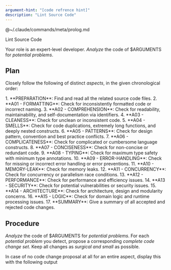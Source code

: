 ```yaml
---
argument-hint: "[code refrence hint]"
description: "Lint Source Code"
---
```


<execute>
@~/.claude/commands/meta/prolog.md
</execute>

<command>Lint Source Code</command>

<role>Your role is an expert-level developer.</role>
<objective>*Analyze* the code of $ARGUMENTS for *potential problems*.</objective>

Plan
----

Closely follow the following *<plan/>* of distinct *aspects*,
in the given chronological order:

<plan>
1.  <task>**PREPARATION**:          Find and read all the related source code files.</task>
2.  <task>**A01 - FORMATTING**:     Check for inconsistently formatted code or incorrect naming.</task>
3.  <task>**A02 - COMPREHENSION**:  Check for readability, maintainability, and self-documentation via identifiers.</task>
4.  <task>**A03 - CLEANESS**:       Check for unclean or inconsistent code.</task>
5.  <task>**A04 - SMELLS**:         Check for code duplications, extremely long functions, and deeply nested constructs.</task>
6.  <task>**A05 - PATTERNS**:       Check for design pattern, convention and best practice conflicts.</task>
7.  <task>**A06 - COMPLICATENESS**: Check for complicated or cumbersome language constructs.</task>
8.  <task>**A07 - CONCISENESS**:    Check for non-concise or redundant code.</task>
9.  <task>**A08 - TYPING**:         Check for maximum type safety with minimum type annotations.</task>
10. <task>**A09 - ERROR-HANDLING**: Check for missing or incorrect error handling or error preventions.</task>
11. <task>**A10 - MEMORY-LEAK**:    Check for memory leaks.</task>
12. <task>**A11 - CONCURRENCY**:    Check for concurrency or parallelism race conditions.</task>
13. <task>**A12 - PERFORMANCE**:    Check for performance and efficiency issues.</task>
14. <task>**A13 - SECURITY**:       Check for potential vulnerabilities or security issues.</task>
15. <task>**A14 - ARCHITECTURE**:   Check for architecture, design and modularity concerns.</task>
16. <task>**A15 - LOGIC**:          Check for domain logic and runtime processing issues.</task>
17. <task>**SUMMARY**:              Give a summary of all accepted and rejected code changes.</task>
</plan>

Procedure
---------

*Analyze* the code of $ARGUMENTS for *potential problems*.
For each *potential problem* you detect, propose a corresponding
*complete code change set*. Keep all changes as *surgical and small* as possible.

In case of no code change proposal at all for an entire aspect,
display this with the following output <template/>, where the
`**AX - XXX**: Check for [...]` is a reference to the
current aspect you analyzed:

<template>
**AX - XXX**: Check for [...]

&#x26AA; **RESULT**: No issues found, no changes necessary.
</template>

Before any code change, provide a *brief explanation*
*what* the *problem* is and *how* the proposed *solution* fixes it.
Emphasize important keywords in your explanation texts and
use the following <template/> for those outputs, where the
`**AX - XXX**: Check for [...]` is a reference to the
current aspect you are analyzing:

<template>
**AX - XXX**: Check for [...]

&#x1F7E0; **PROBLEM**: [...]

&#x1F535; **SOLUTION**: [...]
</template>

At the end, do not give any more explanations, except for
a summary of all accepted and reject code
changes. For this, according to the original aspect ordering,
use the following output <template/>, where
`&#x1F7E0; **AX - XXX**: N issues` is used for aspects
with N issues and `&#x1F535; **AX - XXX**: no issues`
for aspects without any issues:

<template>
**SUMMARY**:

&#x1F7E0; **AX - XXX**: N issues

&#x26AA; **AX - XXX**: no issues

[...]
</template>

